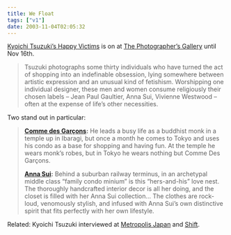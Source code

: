 ```yaml
---
title: We Float
tags: ["v1"]
date: 2003-11-04T02:05:32
---
```


[Kyoichi Tsuzuki&#8217;s Happy Victims][1] is on at [The Photographer&#8217;s Gallery][2] until Nov 16th.

> Tsuzuki photographs some thirty individuals who have turned the act of shopping into an indefinable obsession, lying somewhere between artistic expression and an unusual kind of fetishism. Worshipping one individual designer, these men and women consume religiously their chosen labels &#8211; Jean Paul Gaultier, Anna Sui, Vivienne Westwood &#8211; often at the expense of life&#8217;s other necessities.

Two stand out in particular:

> **[Comme des Gar&ccedil;ons][3]:**
> He leads a busy life as a buddhist monk in a temple up in Ibaragi, but once a month he comes to Tokyo and uses his condo as a base for shopping and having fun. At the temple he wears monk&#8217;s robes, but in Tokyo he wears nothing but Comme Des Gar&ccedil;ons.
>
> **[Anna Sui][4]:**
> Behind a suburban railway terminus, in an archetypal middle class &#8220;family condo minium&#8221; is this &#8220;hers-and-his&#8221; love nest. The thoroughly handcrafted interior decor is all her doing, and the closet is filled with her Anna Sui collection&#8230; The clothes are rock-loud, venomously stylish, and infused with Anna Sui&#8217;s own distinctive spirit that fits perfectly with her own lifestyle.

Related: Kyoichi Tsuzuki interviewed at [Metropolis Japan][5] and [Shift][6].

[1]: http://www.photonet.org.uk/programme/current/metinides/metinides.html
[2]: http://www.photonet.org.uk/
[3]: http://www.photonet.org.uk/programme/current/metinides/metinides2.html
[4]: http://www.photonet.org.uk/programme/current/metinides/metinides1.html
[5]: http://metropolis.japantoday.com/tokyo/422/interview.asp "Metropolis Japan: In Person: Tsuzuki style"
[6]: http://www.shift.com/content/web/480/1.html "Shift: Profile: The Design of Everyday Things"
